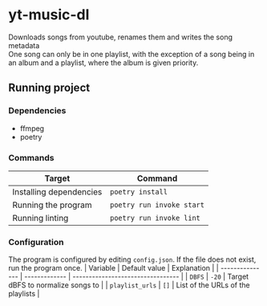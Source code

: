 # yt-music-dl

Downloads songs from youtube, renames them and writes the song metadata  
One song can only be in one playlist, with the exception of a song being in an album and a playlist, where the album is given priority.

## Running project
### Dependencies
- ffmpeg
- poetry

### Commands
| Target                  | Command                   |
| ----------------------- | ------------------------- |
| Installing dependencies | `poetry install`          |
| Running the program     | `poetry run invoke start` |
| Running linting         | `poetry run invoke lint`  |

### Configuration
The program is configured by editing `config.json`. If the file does not exist, run the program once.
| Variable        | Default value | Explanation                       |
| --------------- | ------------- | --------------------------------- |
| `DBFS`          | `-20`         | Target dBFS to normalize songs to |
| `playlist_urls` | `[]`          | List of the URLs of the playlists |
